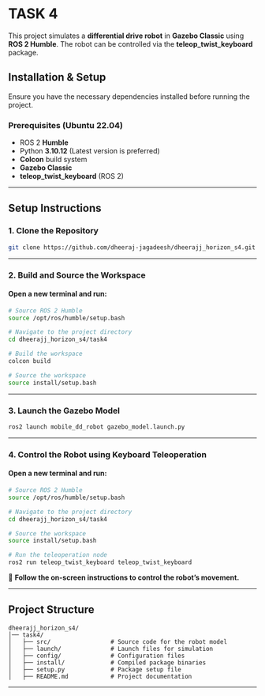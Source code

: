 # **TASK 4**  

This project simulates a **differential drive robot** in **Gazebo Classic** using **ROS 2 Humble**. The robot can be controlled via the **teleop_twist_keyboard** package.  

## **Installation & Setup**  

Ensure you have the necessary dependencies installed before running the project.  

### **Prerequisites** (Ubuntu 22.04)  

- ROS 2 **Humble**  
- Python **3.10.12** (Latest version is preferred)  
- **Colcon** build system  
- **Gazebo Classic**  
- **teleop_twist_keyboard** (ROS 2)  

---

## **Setup Instructions**  

### **1. Clone the Repository**  

```sh
git clone https://github.com/dheeraj-jagadeesh/dheerajj_horizon_s4.git
```

---

### **2. Build and Source the Workspace**  

#### **Open a new terminal and run:**  

```sh
# Source ROS 2 Humble
source /opt/ros/humble/setup.bash

# Navigate to the project directory
cd dheerajj_horizon_s4/task4

# Build the workspace
colcon build

# Source the workspace
source install/setup.bash
```

---

### **3. Launch the Gazebo Model**  

```sh
ros2 launch mobile_dd_robot gazebo_model.launch.py
```

---

### **4. Control the Robot using Keyboard Teleoperation**  

#### **Open a new terminal and run:**  

```sh
# Source ROS 2 Humble
source /opt/ros/humble/setup.bash

# Navigate to the project directory
cd dheerajj_horizon_s4/task4

# Source the workspace
source install/setup.bash

# Run the teleoperation node
ros2 run teleop_twist_keyboard teleop_twist_keyboard
```

📌 **Follow the on-screen instructions to control the robot’s movement.**  

---

## **Project Structure**  

```
dheerajj_horizon_s4/
│── task4/
│   ├── src/                 # Source code for the robot model
│   ├── launch/              # Launch files for simulation
│   ├── config/              # Configuration files
│   ├── install/             # Compiled package binaries
│   ├── setup.py             # Package setup file
│   ├── README.md            # Project documentation
```

---

